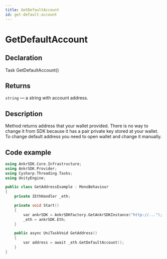 ```yaml
---
title: GetDefaultAccount
id: get-default-account
---
```


# GetDefaultAccount

## Declaration

Task<string> GetDefaultAccount()

## Returns

`string` — a string with account address.

## Description

Method returns address that your wallet provided. There is no way to change it from SDK because it has a pair private key stored at your wallet. To change default address you need to open wallet and change it manually.

## Code example

```C++
using AnkrSDK.Core.Infrastructure;
using AnkrSDK.Provider;
using Cysharp.Threading.Tasks;
using UnityEngine;

public class GetAddressExample : MonoBehaviour
{
	private IEthHandler _eth;

	private void Start()
	{
		var ankrSDK = AnkrSDKFactory.GetAnkrSDKInstance("http://...");
		_eth = ankrSDK.Eth;
	}

	public async UniTaskVoid GetAddress()
	{
		var address = await _eth.GetDefaultAccount();
	}
}
```


